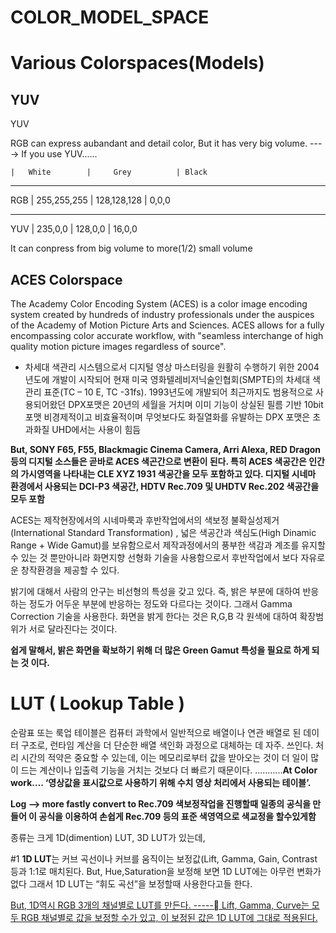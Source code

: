 # COLOR_MODEL_SPACE

Various Colorspaces(Models) 
===========================

YUV
---
YUV 

RGB can express aubandant and detail color, But it has very big volume. 
----> If you use YUV......


    
    
    |   White        |     Grey          | Black 
---   ----------         --------------   ----------
RGB | 255,255,255    |   128,128,128     |  0,0,0
---   ------------       ------------      -------
YUV | 235,0,0        |   128,0,0         | 16,0,0

It can conpress from big volume to more(1/2) small volume 




ACES Colorspace
---------------
The Academy Color Encoding System  (ACES) is a color image encoding system created by hundreds of industry professionals under the auspices of the  Academy of Motion Picture Arts and Sciences. ACES allows for a fully encompassing color accurate workflow, with "seamless interchange of high quality motion picture images regardless of source".

- 차세대 색관리 시스템으로서 디지털 영상 마스터링을 원활히 수행하기 위한 2004년도에 개발이 시작되어 현재 미국 영화텔레비저닉술인협회(SMPTE)의 차세대 색관리 표준(TC – 10 E, TC -31fs). 
1993년도에 개발되어 최근까지도 범용적으로 사용되어왔던 DPX포맷은 20년의 세월을 거치며 이미 기능이 상실된 필름 기반 10bit 포맷
비경제적이고 비효율적이며 무엇보다도 화질열화를 유발하는 DPX 포맷은 초과화질 UHD에서는 사용이 힘듬 

**But, SONY F65, F55, Blackmagic Cinema Camera, Arri Alexa, RED Dragon 등의 디지털 소스들은 곧바로 ACES 색곤간으로 변환이 된다.  특히 ACES 색공간은 인간의 가시영역을 나타내는 CLE XYZ 1931 색공간을 모두 포함하고 있다. 디지털 시네마 환경에서 사용되는 DCI-P3 색공간, HDTV Rec.709 및 UHDTV Rec.202 색공간을 모두 포함**



ACES는 제작현장에서의 시네마룩과 후반작업에서의 색보정 불확실성제거(International Standard Transformation) , 넓은 색공간과 색심도(High Dinamic Range + Wide Gamut)를 보유함으로서 제작과정에서의 풍부한 색감과 계조를 유지할 수 있는 것 뿐만아니라 화면지향 선형화 기술을 사용함으로서 후반작업에서 보다 자유로운 창작환경을 제공할 수 있다.


밝기에 대해서 사람의 안구는 비선형의 특성을 갖고 있다. 즉, 밝은 부분에 대하여 반응하는 정도가 어두운 부분에 반응하는 정도와 다르다는 것이다. 그래서 Gamma Correction 기술을 사용한다. 
화면을 밝게 한다는 것은 R,G,B 각 원색에 대하여 확장범위가 서로 달라진다는 것이다. 

**쉽게 말해서, 밝은 화면을 확보하기 위해 더 많은 Green Gamut 특성을 필요로 하게 되는 것 이다.**  


LUT ( Lookup Table )
====================
순람표 또는 룩업 테이블은 컴퓨터 과학에서 일반적으로 배열이나 연관 배열로 된 데이터 구조로, 런타임 계산을 더 단순한 배열 색인화 과정으로 대체하는 데 자주. 쓰인다. 처리 시간의 적약은 중요할 수 있는데, 이는 메모리로부터 값을 받아오는 것이 더 일이 많이 드는 계산이나 입출력 기능을 거치는 것보다 더 빠르기 때문이다. 
………..**At Color work…. ‘영상값을 표시값으로 사용하기 위해 수치 영상 처리에서 사용되는 테이블’.**

**Log --> more fastly convert to Rec.709  색보정작업을 진행할때 일종의 공식을 만들어 이 공식을 이용하여 손쉽게 Rec.709 등의 표준 색영역으로 색교정을 할수있게함** 

종류는 크게 1D(dimention) LUT, 3D LUT가 있는데, 

#1 **1D LUT**는 커브 곡선이나 커브를 움직이는 보정값(Lift, Gamma, Gain, Contrast 등과 1:1로 매치된다. But, Hue,Saturation을 보정해 보면 1D LUT에는 아무런 변화가 없다 그래서 1D LUT는 “휘도 곡선”을 보정할때 사용한다고들 한다.

<u>But, 1D역시 RGB 3개의 채널별로 LUT를 만든다. ----- Lift, Gamma, Curve는 모두 RGB 채널별로 값을 보정할 수가 있고, 이 보정된 값은 1D LUT에 그대로 적용된다.<u> 
